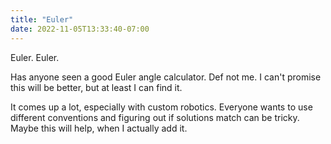 ```yaml
---
title: "Euler"
date: 2022-11-05T13:33:40-07:00
---
```


Euler. Euler.

Has anyone seen a good Euler angle calculator. Def not me. I can't promise this will be better, but at least I can find it.

It comes up a lot, especially with custom robotics. Everyone wants to use different conventions and figuring out if solutions match can be tricky. Maybe this will help, when I actually add it.




